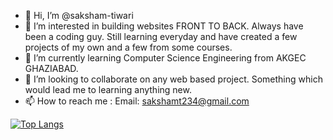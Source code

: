 - 👋 Hi, I’m @saksham-tiwari
- 👀 I’m interested in building websites FRONT TO BACK. Always have been a coding guy. Still learning everyday and have created a few projects of my own and a few from some courses.
- 🌱 I’m currently learning Computer Science Engineering from AKGEC GHAZIABAD.
- 💞️ I’m looking to collaborate on any web based project. Something which would lead me to learning anything new.
- 📫 How to reach me : Email: sakshamt234@gmail.com


[![Top Langs](https://github-readme-stats.vercel.app/api/top-langs/?username=anuraghazra&layout=compact)](https://github.com/anuraghazra/github-readme-stats)
